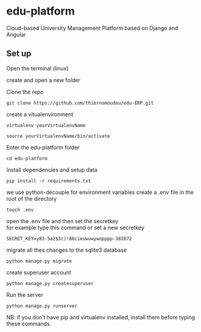 # edu-platform
Cloud-based University Management Platform based on  Django and Angular

## Set up

Open the terminal (linux)

create and open a new folder

Clone the repo

```
git clone https://github.com/thiernomoudou/edu-ERP.git

```

create a vitualenvironment

```
virtualenv yourVirtualenvName
```

```
source yourVirtualenvName/bin/activate
```

Enter the edu-platform folder

```
cd edu-platform
```

Install dependencies and setup data

```
pip install -r requirements.txt
```

we use python-decouple for environment variables
create a .env file in the root of the directory

```
touch .env
```


open the .env file and then set the secretkey  
for example type this command or set a new secretkey

```
SECRET_KEY=y83-5a2$3c)!88cieuwuwywopppp-382872
```

migrate all thes changes to the sqlite3 database
```
python manage.py migrate
```

create superuser account 

```
python manage.py createsuperuser
```

Run the server

```
python manage.py runserver
```

NB: if you don't have pip and virtualenv installed, 
    install them before typing these commands.
